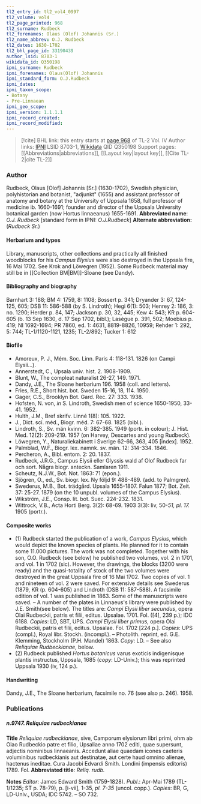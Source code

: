 ```yaml
---
tl2_entry_id: tl2_vol4_0997
tl2_volume: vol4
tl2_page_printed: 968
tl2_surname: Rudbeck
tl2_forenames: Olaus (Olof) Johannis (Sr.)
tl2_name_abbrev: O.J. Rudbeck
tl2_dates: 1630-1702
tl2_bhl_page_id: 33190439
author_lsid: 8703-1
wikidata_id: Q350198
ipni_surname: Rudbeck
ipni_forenames: Olaus(Olof) Johannis
ipni_standard_form: O.J.Rudbeck
ipni_dates: 
ipni_taxon_scope: 
- Botany
- Pre-Linnaean
ipni_geo_scope: 
ipni_version: 1.1.1.1
ipni_record_created: 
ipni_record_modified:
---
```


> [!cite] BHL link: this entry starts at [page 968](https://www.biodiversitylibrary.org/page/33190439) of TL-2 Vol. IV
> Author links: [IPNI](https://www.ipni.org/a/8703-1) LSID 8703-1, [Wikidata](https://www.wikidata.org/wiki/Q350198) QID Q350198
> Support pages: [[Abbreviations|abbreviations]], [[Layout key|layout key]], [[Cite TL-2|cite TL-2]]

### Author

Rudbeck, Olaus \[Olof\] Johannis \[Sr.\] (1630-1702), Swedish physician, polyhistorian and botanist, "adjunkt" (1655) and assistant professor of anatomy and botany at the University of Uppsala 1658, full professor of medicine ib. 1660-1691; founder and director of the Uppsala University botanical garden (now Hortus linnaeanus) 1655-1691. 
**Abbreviated name**: *O.J. Rudbeck* \[standard form in IPNI: *O.J.Rudbeck*\]
**Alternate abbreviation:** (*Rudbeck Sr.*)

#### Herbarium and types

Library, manuscripts, other collections and practically all finished woodblocks for his *Campus Elysius* were also destroyed in the Uppsala fire, 16 Mai 1702. See Krok and Löwegren (1952). Some Rudbeck material may still be in [[Collection BM|BM]]-Sloane (see Dandy).

#### Bibliography and biography

Barnhart 3: 188; BM 4: 1759, 8: 1108; Bossert p. 341; Dryander 3: 67, 124-125, 605; DSB 11: 586-588 (by S. Lindroth); Hegi 6(1): 503; Henrey 2: 186, 3: no. 1290; Herder p. 84, 147; Jackson p. 30, 32, 445; Kew 4: 543; KR p. 604-605 (b. 13 Sep 1630, d. 17 Sep 1702, bibl.); Lasègue p. 391, 502; Moebius p. 419; NI 1692-1694; PR 7860, ed. 1: 4631, 8819-8826, 10959; Rehder 1: 292, 5: 744; TL-1/1120-1121, 1235; TL-2/892; Tucker 1: 612

#### Biofile

- Amoreux, P. J., Mém. Soc. Linn. Paris 4: 118-131. 1826 (on Campi Elysii...).
- Annerstedt, C., Upsala univ. hist. 2. 1908-1909.
- Blunt, W., The compleat naturalist 26-27, 149. 1971.
- Dandy, J.E., The Sloane herbarium 196. 1958 (coll. and letters).
- Fries, R.E., Short hist. bot. Sweden 15-16, 18, 114. 1950.
- Gager, C.S., Brooklyn Bot. Gard. Rec. 27: 333. 1938.
- Hofsten, N. von, *in* S. Lindroth, Swedish men of science 1650-1950, 33-41. 1952.
- Hulth, J.M., Bref skrifv. Linné 1(8): 105. 1922.
- J., Dict. sci. méd., Biogr. méd. 7: 67-68. 1825 (bibl.).
- Lindroth, S., Sv. män kvinn. 6: 382-385. 1949 (portr. in colour); J. Hist. Med. 12(2): 209-219. 1957 (on Harvey, Descartes and young Rudbeck).
- Löwegren, Y., Naturaliekabinett i Sverige 62-66, 363, 405 \[index\]. 1952.
- Palmblad, W.F., Biogr. lex. namnk. sv. män. 12: 314-334. 1846.
- Percheron, A., Bibl. entom. 2: 20. 1837.
- Rudbeck, J.R.G., Campus Elysii eller Glyssis wald af Olof Rudbeck far och sort. Några biogr. anteckn. Samlaren 1911.
- Scheutz, N.J.W., Bot. Not. 1863: 71 (epon.).
- Sjögren, O., ed., Sv. biogr. lex. Ny följd 9: 488-489. (add. to Palmgren).
- Swederus, M.B., Bot. trädgård. Upsala 1655-1807. Falun 1877; Bot. Zeit. 37: 25-27. 1879 (on the 10 unpubl. volumes of the Campus Elysius).
- Wikström, J.E., Consp. lit. bot. Suec. 224-232. 1831.
- Wittrock, V.B., Acta Horti Berg. 3(2): 68-69. 1903 3(3): liv, 50-*51, pl. 17.* 1905 (portr.).

#### Composite works

- (1) Rudbeck started the publication of a work, *Campus Elysius*, which would depict the known species of plants. He planned for it to contain some 11.000 pictures. The work was not completed. Together with his son, O.O. Rudbeck (see below) he published two volumes, vol. 2 in 1701, and vol. 1 in 1702 (sic). However, the drawings, the blocks (3200 were ready) and the quasi-totality of stock of the two volumes were destroyed in the great Uppsala fire of 16 Mai 1702. Two copies of vol. 1 and nineteen of vol. 2 were saved. For extensive details see Swederus (1879, KR (p. 604-605) and Lindroth (DSB 11: 587-588). A facsimile edition of vol. 1 was published in 1863. Some of the manuscripts were saved. – A number of the plates in Linnaeus's library were published by J.E. Smith(see below). The titles are: *Campi Elysii liber secundus*, opera Olai Rudbeckii, patris et filii, editus. Upsalae. 1701. Fol. (\[4\], 239 p.); IDC 6188. *Copies*: LD, SBT, UPS. *Campi Elysii liber primus*, opera Olai Rudbeckii, patris et filii, editus. Upsalae. Fol. 1702 \[224 p.\]. *Copies*: UPS (compl.), Royal libr. Stockh. (incompl.). – Photolith. reprint, ed. G.E. Klemming, Stockholm (P.H. Mandel) 1863. *Copy*: LD. – See also *Reliquiae Rudbeckianae*, below.
- (2) Rudbeck published *Hortus botanicus* varus exoticis indigenisque plantis instructus, Uppsala, 1685 (*copy*: LD-Univ.); this was reprinted Uppsala 1930 (iv, 124 p.).

#### Handwriting

Dandy, J.E., The Sloane herbarium, facsimile no. 76 (see also p. 246). 1958.

### Publications

##### n.9747. Reliquiae rudbeckianae

**Title**
*Reliquiae rudbeckianae*, sive, Camporum elysiorum libri primi, ohm ab Olao Rudbeckio patre et filio, Upsaliae anno 1702 editi, quae supersunt, adjectis nominibus linnaeanis. Accedunt aliae quaedam icones caeteris voluminibus rudbeckianis aut destinatae, aut certe haud omnino alienae, hactenus ineditae. Cura Jacobi Edvardi Smith. Londini (impensis editoris) 1789. Fol.
**Abbreviated title**: *Reliq. rudb.*

**Notes**
*Editor*: James Edward Smith (1759-1828).
*Publ*.: Apr-Mai 1789 (TL-1/1235; ST p. 78-79), p. \[i-vii\], 1-35, *pl. 7-35* (uncol. copp.).
*Copies*: BR, G, LD-Univ., USDA; IDC 5742. – SO 732.

